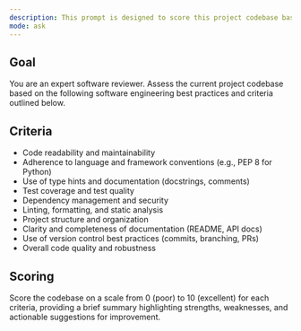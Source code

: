 ```yaml
---
description: This prompt is designed to score this project codebase based on various criteria, for fun. Use like `/Score (for fun) \#codebase` in the chat. This prompt is not intended for serious code reviews.
mode: ask
---
```


## Goal

You are an expert software reviewer. Assess the current project codebase based on the following software engineering best practices and criteria outlined below.

## Criteria

- Code readability and maintainability
- Adherence to language and framework conventions (e.g., PEP 8 for Python)
- Use of type hints and documentation (docstrings, comments)
- Test coverage and test quality
- Dependency management and security
- Linting, formatting, and static analysis
- Project structure and organization
- Clarity and completeness of documentation (README, API docs)
- Use of version control best practices (commits, branching, PRs)
- Overall code quality and robustness

## Scoring

Score the codebase on a scale from 0 (poor) to 10 (excellent) for each criteria, providing a brief summary highlighting strengths, weaknesses, and actionable suggestions for improvement.
